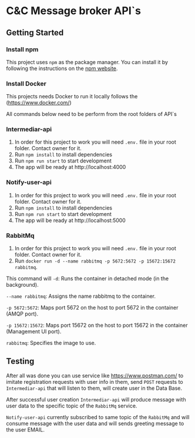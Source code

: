 # C&C Message broker API`s

## Getting Started

### Install npm

This project uses `npm` as the package manager. You can install it by following the instructions on the [npm website](https://www.npmjs.com/get-npm).

### Install Docker

This projects needs Docker to run it locally follows the (https://www.docker.com/)

 All commands below need to be perform from the root folders of API`s

### Intermediar-api
1. In order for this project to work you will need `.env.` file in your root folder. Contact owner for it.
2. Run `npm install` to install dependencies
3. Run `npm run start` to start development
4. The app will be ready at http://localhost:4000

### Notify-user-api
1. In order for this project to work you will need `.env.` file in your root folder. Contact owner for it.
2. Run `npm install` to install dependencies
3. Run `npm run start` to start development
4. The app will be ready at http://localhost:5000

### RabbitMq
1. In order for this project to work you will need `.env.` file in your root folder. Contact owner for it.
2. Run `docker run -d --name rabbitmq -p 5672:5672 -p 15672:15672 rabbitmq`. 

This command will 
`-d`: Runs the container in detached mode (in the background).

``--name rabbitmq``: Assigns the name rabbitmq to the container.

``-p 5672:5672``: Maps port 5672 on the host to port 5672 in the container (AMQP port).

``-p 15672:15672``: Maps port 15672 on the host to port 15672 in the container (Management UI port).

``rabbitmq``: Specifies the image to use.



## Testing 

After all was done you can use service like https://www.postman.com/ to imitate registration requests with user info in them, send `POST` requests to `Intermediar-api` that will listen to them, will create user in the Data Base.

After successful user creation `Intermediar-api` will produce message with user data to the specific topic of the `RabbitMq` service.

`Notify-user-api` currently subscribed to same topic of the `RabbitMq` and will consume message with the user data and will sends greeting message to the user EMAIL.

